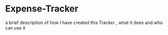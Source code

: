 # Expense-Tracker
a brief description of how I have created this Tracker , what it does and who can use it
